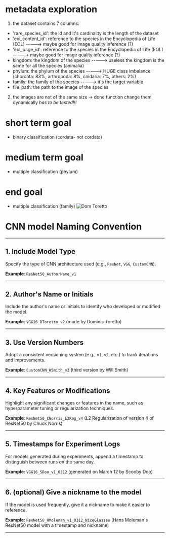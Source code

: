 # metadata exploration
1. the dataset contains 7 columns:

- 'rare_species_id': the id and it's cardinality is the length of the dataset
- 'eol_content_id': reference to the species in the Encyclopedia of Life (EOL) -----> maybe good for image quality inference (?)
- 'eol_page_id': reference to the species in the Encyclopedia of Life (EOL) -----> maybe good for image quality inference (?)
- kingdom: the kingdom of the species -----> useless the kingdom is the same for all the species (animalia)
- phylum: the phylum of the species -----> HUGE class imbalance (chordata: 83%, arthropoda: 8%, cnidaria: 7%, others: 2%)
- family: the family of the species -----> it's the target variable
- file_path: the path to the image of the species

2. the images are not of the same size -> done function change them dynamically *has to be tested!!!*

# short term goal
- binary classification (cordata- not cordata)

# medium term goal
- multiple classification (phylum)

# end goal 
- multiple classification (family) 
![Dom Toretto](https://w7.pngwing.com/pngs/92/388/png-transparent-vin-diesel-furious-7-dominic-toretto-brian-o-conner-youtube-vin-diesel.png)




# CNN model Naming Convention

---

## **1. Include Model Type**
Specify the type of CNN architecture used (e.g., `ResNet`, `VGG`, `CustomCNN`).

**Example**: `ResNet50_AuthorName_v1`

---

## **2. Author's Name or Initials**
Include the author's name or initials to identify who developed or modified the model.

**Example**: `VGG16_DToretto_v2` (made by Dominic Toretto)

---

## **3. Use Version Numbers**
Adopt a consistent versioning system (e.g., `v1`, `v2`, etc.) to track iterations and improvements.

**Example**: `CustomCNN_WSmith_v3` (third version by Will Smith)

---

## **4. Key Features or Modifications**
Highlight any significant changes or features in the name, such as hyperparameter tuning or regularization techniques.

**Example**: `ResNet50_CNorris_L2Reg_v4` (L2 Regularization of version 4 of ResNet50 by Chuck Norris)

---

## **5. Timestamps for Experiment Logs**
For models generated during experiments, append a timestamp to distinguish between runs on the same day.

**Example**: `VGG16_SDoo_v1_0312` (generated on March 12 by Scooby Doo)

---

## **6. (optional) Give a nickname to the model**
If the model is used frequently, give it a nickname to make it easier to reference.

**Example**: `ResNet50_HMoleman_v1_0312_NiceGlasses` (Hans Moleman's ResNet50 model with a timestamp and nickname)

---


